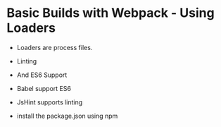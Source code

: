 # Basic Builds with Webpack - Using Loaders

- Loaders are process files.
- Linting
- And ES6 Support

- Babel support ES6
- JsHint supports linting

- install the package.json using npm
